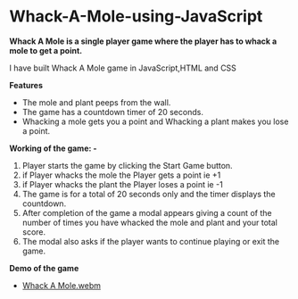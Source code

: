 # Whack-A-Mole-using-JavaScript
**Whack A Mole is a single player game where the player has to whack a mole to get a point.**

I have built Whack A Mole game in JavaScript,HTML and CSS

**Features**

-	The mole and plant peeps from the wall.
-	The game has a countdown timer of 20 seconds.
-	Whacking a mole gets you a point and Whacking a plant makes you lose a point.

**Working of the game: -**

1.	Player starts the game by clicking the Start Game button.
2.	if Player whacks the mole the Player gets a point ie +1
3.	if Player whacks the plant the Player loses a point ie -1
4.	The game is for a total of 20 seconds only and the timer displays the countdown.
5.	After completion of the game a modal appears giving a count of the number of times you have whacked the mole and plant and your total score.
6.	The modal also asks if the player wants to continue playing or exit the game.


**Demo of the game**
- [Whack A Mole.webm](https://github.com/aratidsa/Whack-A-Mole-using-JavaScript/assets/128802362/201b0d96-34e3-4282-a509-9556079a408a)


